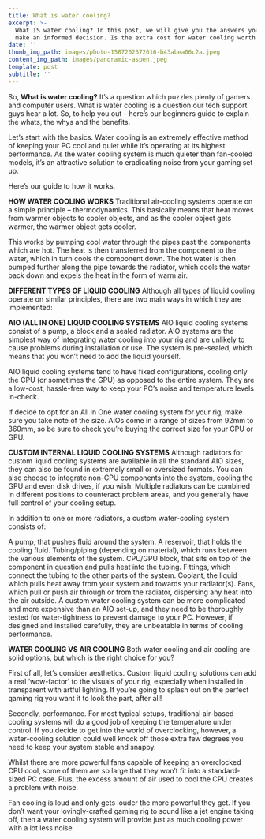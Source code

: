 ```yaml
---
title: What is water cooling?
excerpt: >-
  What IS water cooling? In this post, we will give you the answers you need to
  make an informed decision. Is the extra cost for water cooling worth it?
date: ''
thumb_img_path: images/photo-1587202372616-b43abea06c2a.jpeg
content_img_path: images/panoramic-aspen.jpeg
template: post
subtitle: ''
---
```


So, **What is water cooling?** 
It’s a question which puzzles plenty of gamers and computer users. What is water cooling is a question our tech support guys hear a lot. So, to help you out – here’s our beginners guide to explain the whats, the whys and the benefits.

Let’s start with the basics. Water cooling is an extremely effective method of keeping your PC cool and quiet while it’s operating at its highest performance. As the water cooling system is much quieter than fan-cooled models, it’s an attractive solution to eradicating noise from your gaming set up.

Here’s our guide to how it works.

**HOW WATER COOLING WORKS**
Traditional air-cooling systems operate on a simple principle – thermodynamics. This basically means that heat moves from warmer objects to cooler objects, and as the cooler object gets warmer, the warmer object gets cooler.

This works by pumping cool water through the pipes past the components which are hot. The heat is then transferred from the component to the water, which in turn cools the component down.  The hot water is then pumped further along the pipe towards the radiator, which cools the water back down and expels the heat in the form of warm air.

**DIFFERENT TYPES OF LIQUID COOLING**
Although all types of liquid cooling operate on similar principles, there are two main ways in which they are implemented:

**AIO (ALL IN ONE) LIQUID COOLING SYSTEMS**
AIO liquid cooling systems consist of a pump, a block and a sealed radiator. AIO systems are the simplest way of integrating water cooling into your rig and are unlikely to cause problems during installation or use. The system is pre-sealed, which means that you won’t need to add the liquid yourself.

AIO liquid cooling systems tend to have fixed configurations, cooling only the CPU (or sometimes the GPU) as opposed to the entire system. They are a low-cost, hassle-free way to keep your PC’s noise and temperature levels in-check.

If decide to opt for an All in One water cooling system for your rig, make sure you take note of the size. AIOs come in a range of sizes from 92mm to 360mm, so be sure to check you’re buying the correct size for your CPU or GPU.


**CUSTOM INTERNAL LIQUID COOLING SYSTEMS**
Although radiators for custom liquid cooling systems are available in all the standard AIO sizes, they can also be found in extremely small or oversized formats. You can also choose to integrate non-CPU components into the system, cooling the GPU and even disk drives, if you wish. Multiple radiators can be combined in different positions to counteract problem areas, and you generally have full control of your cooling setup.


In addition to one or more radiators, a custom water-cooling system consists of:

A pump, that pushes fluid around the system.
A reservoir, that holds the cooling fluid.
Tubing/piping (depending on material), which runs between the various elements of the system.
CPU/GPU block, that sits on top of the component in question and pulls heat into the tubing.
Fittings, which connect the tubing to the other parts of the system.
Coolant, the liquid which pulls heat away from your system and towards your radiator(s).
Fans, which pull or push air through or from the radiator, dispersing any heat into the air outside.
A custom water cooling system can be more complicated and more expensive than an AIO set-up, and they need to be thoroughly tested for water-tightness to prevent damage to your PC. However, if designed and installed carefully, they are unbeatable in terms of cooling performance.

**WATER COOLING VS AIR COOLING**
Both water cooling and air cooling are solid options, but which is the right choice for you?

First of all, let’s consider aesthetics. Custom liquid cooling solutions can add a real ‘wow-factor’ to the visuals of your rig, especially when installed in transparent with artful lighting. If you’re going to splash out on the perfect gaming rig you want it to look the part, after all!

Secondly, performance. For most typical setups, traditional air-based cooling systems will do a good job of keeping the temperature under control. If you decide to get into the world of overclocking, however, a water-cooling solution could well knock off those extra few degrees you need to keep your system stable and snappy.

Whilst there are more powerful fans capable of keeping an overclocked CPU cool, some of them are so large that they won’t fit into a standard-sized PC case. Plus, the excess amount of air used to cool the CPU creates a problem with noise.

Fan cooling is loud and only gets louder the more powerful they get. If you don’t want your lovingly-crafted gaming rig to sound like a jet engine taking off, then a water cooling system will provide just as much cooling power with a lot less noise.